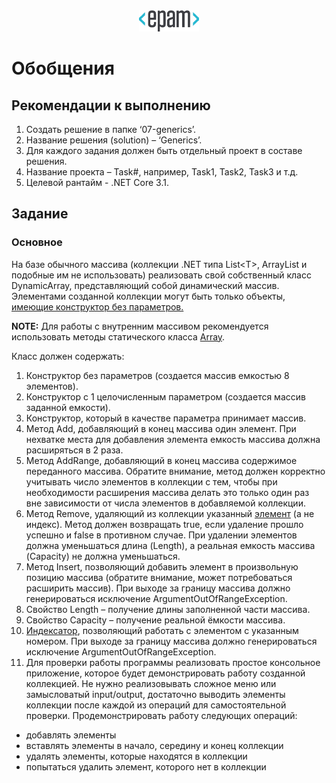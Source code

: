 <div style="text-align:center"><img src="media\epam_logo.png" style="width:1in;height:0.35417in" /></div>

# Обобщения

##  Рекомендации к выполнению

1.  Создать решение в папке ‘07-generics’.
2.  Название решения (solution) – ‘Generics’.
3.  Для каждого задания должен быть отдельный проект в составе решения.
4.  Название проекта – Task\#, например, Task1, Task2, Task3 и т.д.
5.  Целевой рантайм - .NET Core 3.1.

## Задание

### Основное

На базе обычного массива (коллекции .NET типа List&lt;T&gt;, ArrayList и подобные им не использовать) реализовать свой собственный класс DynamicArray, представляющий собой динамический массив. Элементами созданной коллекции могут быть только объекты, [имеющие конструктор без параметров.](https://docs.microsoft.com/ru-ru/dotnet/csharp/programming-guide/generics/constraints-on-type-parameters)

<strong>NOTE:</strong> Для работы с внутренним массивом рекомендуется использовать методы статического класса [Array](https://docs.microsoft.com/ru-ru/dotnet/api/system.array?view=net-5.0#methods).

Класс должен содержать:

1.  Конструктор без параметров (создается массив емкостью 8 элементов).
2.  Конструктор с 1 целочисленным параметром (создается массив заданной
емкости).
3.  Конструктор, который в качестве параметра принимает массив.
4.  Метод Add, добавляющий в конец массива один элемент. При нехватке места для добавления элемента емкость массива должна расширяться в 2 раза.
5.  Метод AddRange, добавляющий в конец массива содержимое переданного массива. Обратите внимание, метод должен корректно учитывать число элементов в коллекции с тем, чтобы при необходимости расширения массива делать это только один раз вне зависимости от числа элементов в добавляемой коллекции.
6.  Метод Remove, удаляющий из коллекции указанный <u>элемент</u> (а не индекс). Метод должен возвращать true, если удаление прошло успешно и false в противном случае. При удалении элементов должна уменьшаться длина (Length), а реальная емкость массива (Capacity) не должна уменьшаться.
7.  Метод Insert, позволяющий добавить элемент в произвольную позицию массива (обратите внимание, может потребоваться расширить массив). При выходе за границу массива должно генерироваться исключение ArgumentOutOfRangeException.
8.  Свойство Length – получение длины заполненной части массива.
9.  Свойство Capacity – получение реальной ёмкости массива.
10.  [Индексатор](https://docs.microsoft.com/ru-ru/dotnet/csharp/programming-guide/indexers/), позволяющий работать с элементом с указанным номером. При выходе за границу массива должно генерироваться исключение ArgumentOutOfRangeException.
11.  Для проверки работы программы реализовать простое консольное приложение, которое будет демонстрировать работу созданной коллекцией. Не нужно реализовывать сложное меню или замысловатый input/output, достаточно выводить элементы коллекции после каждой из операций для самостоятельной проверки. Продемонстрировать работу следующих операций:

-   добавлять элементы
-   вставлять элементы в начало, середину и конец коллекции
-   удалять элементы, которые находятся в коллекции
-   попытаться удалить элемент, которого нет в коллекции

